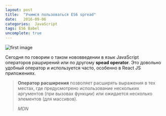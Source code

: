 ```yaml
---
layout: post
title:  "Учимся пользоваться ES6 spread"
date:   2016-09-06
categories:  JavaScript
tags: ES6 Babel
uncomplete: true
---
```


![first image](https://blog.codepen.io/wp-content/uploads/2015/05/babel.png)

Сегодня по говорим о таком нововведении в язык JavaScript операторов рашрирений или по другому **spead operator**. Это довольно удобный оператор и используется часто, особенно в React JS приложениях. 

>**Оператор расширения** позволяет расширять выражения в тех местах, где предусмотрено использование нескольких аргументов (при вызовах функции) или ожидается несколько элементов (для массивов).
>
>*MDN*

